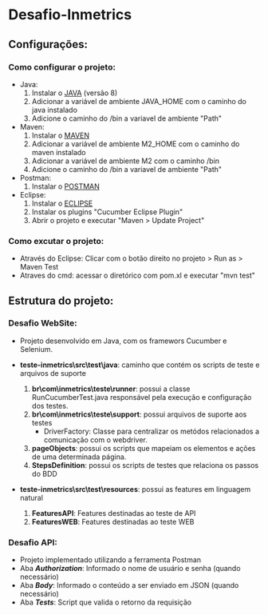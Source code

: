 # Desafio-Inmetrics

## Configurações: 
### Como configurar o projeto:
- Java: 
	1. Instalar o <a href="https://www.oracle.com/java/technologies/javase-jre8-downloads.html" target="_blank">JAVA</a> (versão 8)
	2. Adicionar a variável de ambiente JAVA_HOME com o caminho do java instalado
	3. Adicione o caminho do <diretorio java>/bin a variavel de ambiente "Path"	
- Maven: 
	1. Instalar o <a href="https://maven.apache.org/" target="_blank">MAVEN</a>
	2. Adicionar a variável de ambiente M2_HOME com o caminho do maven instalado 
	3. Adicionar a variável de ambiente M2 com o caminho <diretorio maven>/bin	
	3. Adicione o caminho do <diretorio maven>/bin a variavel de ambiente "Path"	
- Postman: 
	1. Instalar o <a href="https://www.postman.com/" target="_blank">POSTMAN</a>
- Eclipse: 
	1. Instalar o <a href="https://www.eclipse.org/downloads/" target="_blank">ECLIPSE</a>
	2. Instalar os plugins "Cucumber Eclipse Plugin"
	3. Abrir o projeto e executar "Maven > Update Project"	
### Como excutar o projeto: 
- Através do Eclipse: Clicar com o botão direito no projeto > Run as > Maven Test
- Atraves do cmd: acessar o diretórico com pom.xl e executar "mvn test"


## Estrutura do projeto:
### Desafio WebSite:
- Projeto desenvolvido em Java, com os framewors Cucumber e Selenium. 
- **teste-inmetrics\src\test\java**: caminho que contém os scripts de teste e arquivos de suporte
	
	1. **br\com\inmetrics\teste\runner**: possui a classe RunCucumberTest.java responsável pela execução e configuração dos testes. 
	2. **br\com\inmetrics\teste\support**: possui arquivos de suporte aos testes
		- DriverFactory: Classe para centralizar os metódos relacionados a comunicação com o webdriver.
	3. **pageObjects**: possui os scripts que mapeiam os elementos e ações de uma determinada página.
	4. **StepsDefinition**: possui os scripts de testes que relaciona os passos do BDD
- **teste-inmetrics\src\test\resources**: possui as features em linguagem natural
	1. **FeaturesAPI**: Features destinadas ao teste de API
	2. **FeaturesWEB**: Features destinadas ao teste WEB
	
### Desafio API: 
- Projeto implementado utilizando a ferramenta Postman 
- Aba ***Authorization***: Informado o nome de usuário e senha (quando necessário)
- Aba ***Body***: Informado o conteúdo a ser enviado em JSON (quando necessário)
- Aba ***Tests***: Script que valida o retorno da requisição
